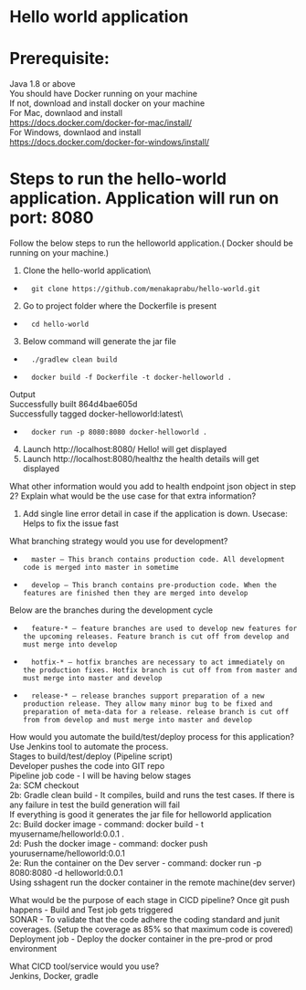 # Hello world application

# Prerequisite:
Java 1.8 or above\
You should have Docker running on your machine\
If not, download and install docker on your machine\
For Mac, downlaod and install\
https://docs.docker.com/docker-for-mac/install/  
For Windows, downlaod and install\
https://docs.docker.com/docker-for-windows/install/

# Steps to run the hello-world application. Application will run on port: 8080
Follow the below steps to run the helloworld application.( Docker should be running on your machine.)
1. Clone the hello-world application\
* 		git clone https://github.com/menakaprabu/hello-world.git
2. Go to project folder where the Dockerfile is present
* 		cd hello-world
3. Below command will generate the jar file
* 		./gradlew clean build
* 		docker build -f Dockerfile -t docker-helloworld . 
Output\
Successfully built 864d4bae605d\
Successfully tagged docker-helloworld:latest\
* 		docker run -p 8080:8080 docker-helloworld . 
4. Launch http://localhost:8080/ Hello! will get displayed
5. Launch http://localhost:8080/healthz the health details will get displayed

What other information would you add to health endpoint json object in step 2? Explain what would be the use case for that extra information?
1. Add single line error detail in case if the application is down. Usecase: Helps to fix the issue fast

What branching strategy would you use for development?
* 		master — This branch contains production code. All development code is merged into master in sometime
* 		develop — This branch contains pre-production code. When the features are finished then they are merged into develop

Below are the branches during the development cycle
* 		feature-* — feature branches are used to develop new features for the upcoming releases. Feature branch is cut off from develop and must merge into develop
* 		hotfix-* — hotfix branches are necessary to act immediately on the production fixes. Hotfix branch is cut off from from master and must merge into master and develop
* 		release-* — release branches support preparation of a new production release. They allow many minor bug to be fixed and preparation of meta-data for a release. release branch is cut off from from develop and must merge into master and develop

How would you automate the build/test/deploy process for this application?\
Use Jenkins tool to automate the process.\
Stages to build/test/deploy (Pipeline script)\
Developer pushes the code into GIT repo\
Pipeline job code - I will be having below stages\
2a: SCM checkout\
2b: Gradle clean build - It compiles, build and runs the test cases. If there is any failure in test the build generation will fail\
If everything is good it generates the jar file for helloworld application\
2c:  Build docker image - command: docker build - t myusername/helloworld:0.0.1 . \
2d: Push the docker image - command: docker push yourusername/helloworld:0.0.1\
2e: Run the container on the Dev server - command: docker run -p 8080:8080 -d helloworld:0.0.1\
Using sshagent run the docker container in the remote machine(dev server) 

What would be the purpose of each stage in CICD pipeline?
Once git push happens  - Build and Test job gets triggered\
SONAR - To validate that the code adhere the coding standard and junit coverages. (Setup the coverage as 85% so that maximum code is covered)
Deployment job - Deploy the docker container in the pre-prod or prod environment

What CICD tool/service would you use?\
Jenkins, Docker, gradle

